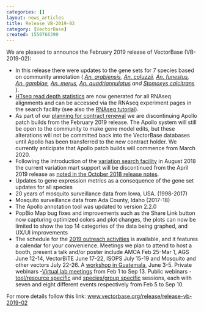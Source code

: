 ```yaml
---
categories: []
layout: news_articles
title: Release VB-2019-02
category: [VectorBase]
created: 1550766390
---
```

We are pleased to announce the February 2019 release of VectorBase (VB-2019-02):
<ul>
<li>In this release there were updates to the gene sets for 7 species based on community annotation ( <i>
<a href="https://www.vectorbase.org/organisms/anopheles-arabiensis">An. arabiensis</a>, 
<a href="https://www.vectorbase.org/organisms/anopheles-coluzzii">An. coluzzii</a>, 
<a href="https://www.vectorbase.org/organisms/anopheles-funestus">An. funestus</a>, 
<a href="https://www.vectorbase.org/organisms/anopheles-gambiae">An. gambiae</a>, 
<a href="https://www.vectorbase.org/organisms/anopheles-merus">An. merus</a>,
<a href="https://www.vectorbase.org/organisms/anopheles-quadriannulatus">An. quadriannulatus</a> and
<a href="https://www.vectorbase.org/organisms/stomoxys-calcitrans">Stomoxys calcitrans</a>  </i>).
</li>
<li><a href="https://htseq.readthedocs.io/en/release_0.9.1/count.html">HTseq read depth statistics</a> are now generated for all RNAseq alignments and can be accessed via the RNAseq experiment pages in the search facility (see also the <a href="/tutorials/tools-and-resources-tutorials/transcript-data-and-resources-microarrays-and-rnaseq">RNAseq tutorial</a>).</li>
<li>As part of our <a href="/news/important-vectorbase-merge-eupathdb">planning for contract renewal</a> we are discontinuing Apollo patch builds from the February 2019 release. The Apollo system will still be open to the community to make gene model edits, but these alterations will not be committed back into the VectorBase databases until Apollo has been transferred to the new contract holder. We currently anticipate that Apollo patch builds will commence from March 2020.</li>
<li>Following the introduction of the <a href="/tutorials/tools-and-resources-tutorials/variation">variation search facility</a> in August 2018 the current variation mart support will be discontinued from the April 2019 release as <a href="/release/release-vb-2018-10">noted in the October 2018 release notes</a>.</li>
<li>Updates to gene expression metrics as a consequence of the gene set updates for all species</li>
<li>20 years of mosquito surveillance data from Iowa, USA. (1998-2017)</li>
<li>Mosquito surveillance data from Ada County, Idaho (2017-18)</li>
<li>The Apollo annotation tool was updated to version 2.2.0</li>
<li>PopBio Map bug fixes and improvements such as the Share Link button now capturing optimized colors and plot changes, the plots can now be limited to show the top 14 categories of the data being graphed, and UX/UI improvements</li>
<li>The schedule for the <a href="https://www.vectorbase.org/workshops"><u>2019 outreach activities</u></a>  is available, and it features a calendar for your convenience. Meetings we plan to attend to host a booth, present a talk and/or poster include AMCA Feb 25-Mar 1, AGS June 12-14, VectorBiTE June 17-22, ISOPS July 15-19 and Mosquito and other vectors July 22-26. A <a href="https://www.vectorbase.org/workshops/vectorbase-hands-workshop-0"><u>workshop in Guatemala</u></a>, June 3-5. Private webinars -<a href="https://www.vectorbase.org/workshops/virtual-lab-meetings-0"><u>Virtual lab meetings</u></a> from Feb 1 to Sep 13. Public webinars - <a href="https://www.vectorbase.org/workshops/vectorbase-2019-webinar-series-toolresource-specific"><u>tool/resource specific</u></a> and <a href="https://www.vectorbase.org/workshops/vectorbase-2019-webinar-series-speciesgroup-specific"><u>species/group specific</u></a> sessions, each with seven and eight different events respectively from Feb 5 to Sep 10.</li>
</ul>

For more details follow this link: <a href="https://www.vectorbase.org/release/release-vb-2019-02">www.vectorbase.org/release/release-vb-2019-02</a> 
